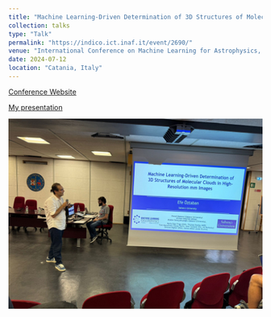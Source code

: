 ```yaml
---
title: "Machine Learning-Driven Determination of 3D Structures of Molecular Clouds in High-Resolution mm Images"
collection: talks
type: "Talk"
permalink: "https://indico.ict.inaf.it/event/2690/"
venue: "International Conference on Machine Learning for Astrophysics, University of Catania"
date: 2024-07-12
location: "Catania, Italy"
---
```

<a href="https://indico.ict.inaf.it/event/2690/">Conference Website</a>


<a href="https://indico.ict.inaf.it/event/2690/contributions/18520/attachments/8481/17501/O%CC%88ztaban-Efe.pptx">My presentation</a>

<img src='/images/2.jpeg'>
